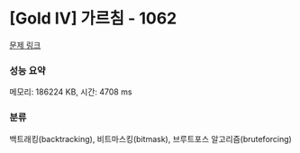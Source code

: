 # [Gold IV] 가르침 - 1062 

[문제 링크](https://www.acmicpc.net/problem/1062) 

### 성능 요약

메모리: 186224 KB, 시간: 4708 ms

### 분류

백트래킹(backtracking), 비트마스킹(bitmask), 브루트포스 알고리즘(bruteforcing)

